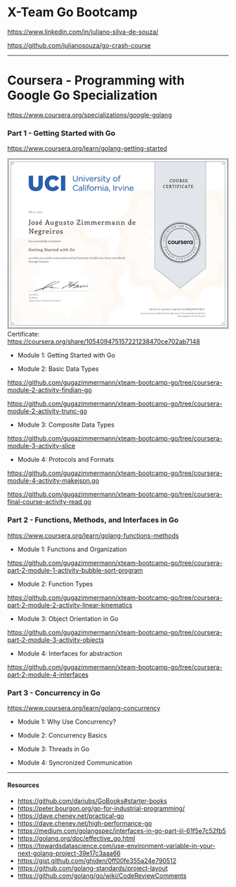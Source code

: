 # X-Team Go Bootcamp

https://www.linkedin.com/in/juliano-silva-de-souza/

https://github.com/julianosouza/go-crash-course

---

# Coursera - Programming with Google Go Specialization
https://www.coursera.org/specializations/google-golang

### Part 1 - Getting Started with Go
https://www.coursera.org/learn/golang-getting-started

![certificate](go-1.png "certificate")
Certificate: https://coursera.org/share/105409475157221238470ce702ab7148

* Module 1: Getting Started with Go

* Module 2: Basic Data Types

https://github.com/gugazimmermann/xteam-bootcamp-go/tree/coursera-module-2-activity-findian-go

https://github.com/gugazimmermann/xteam-bootcamp-go/tree/coursera-module-2-activity-trunc-go

* Module 3: Composite Data Types

https://github.com/gugazimmermann/xteam-bootcamp-go/tree/coursera-module-3-activity-slice

* Module 4: Protocols and Formats

https://github.com/gugazimmermann/xteam-bootcamp-go/tree/coursera-module-4-activity-makejson.go

https://github.com/gugazimmermann/xteam-bootcamp-go/tree/coursera-final-course-activity-read.go


### Part 2 - Functions, Methods, and Interfaces in Go
https://www.coursera.org/learn/golang-functions-methods

* Module 1: Functions and Organization

https://github.com/gugazimmermann/xteam-bootcamp-go/tree/coursera-part-2-module-1-activity-bubble-sort-program

* Module 2: Function Types

https://github.com/gugazimmermann/xteam-bootcamp-go/tree/coursera-part-2-module-2-activity-linear-kinematics

* Module 3: Object Orientation in Go

https://github.com/gugazimmermann/xteam-bootcamp-go/tree/coursera-part-2-module-3-activity-objects

* Module 4: Interfaces for abstraction

https://github.com/gugazimmermann/xteam-bootcamp-go/tree/coursera-part-2-module-4-interfaces


### Part 3 - Concurrency in Go
https://www.coursera.org/learn/golang-concurrency

* Module 1: Why Use Concurrency?

* Module 2: Concurrency Basics

* Module 3: Threads in Go

* Module 4: Syncronized Communication

---
#### Resources

- https://github.com/dariubs/GoBooks#starter-books
- https://peter.bourgon.org/go-for-industrial-programming/
- https://dave.cheney.net/practical-go
- https://dave.cheney.net/high-performance-go
- https://medium.com/golangspec/interfaces-in-go-part-iii-61f5e7c52fb5
- https://golang.org/doc/effective_go.html
- https://towardsdatascience.com/use-environment-variable-in-your-next-golang-project-39e17c3aaa66
- https://gist.github.com/ghiden/0ff00fe355a24e790512
- https://github.com/golang-standards/project-layout
- https://github.com/golang/go/wiki/CodeReviewComments
